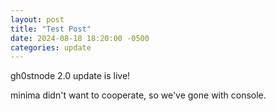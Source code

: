 ```yaml
---
layout: post
title: "Test Post"
date: 2024-08-18 18:20:00 -0500
categories: update
---
```


gh0stnode 2.0 update is live! 

minima didn't want to cooperate, so we've gone with console. 
